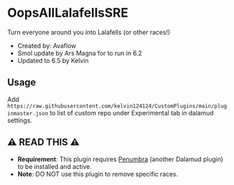 # OopsAllLalafellsSRE

Turn everyone around you into Lalafells (or other races!)

- Created by: Avaflow
- Smol update by Ars Magna for to run in 6.2
- Updated to 6.5 by Kelvin

## Usage
Add `https://raw.githubusercontent.com/kelvin124124/CustomPlugins/main/pluginmaster.json` to list of custom repo under Experimental tab in dalamud settings.

## ⚠️ READ THIS ⚠️

- **Requirement**: This plugin requires [Penumbra](https://github.com/xivdev/Penumbra) (another Dalamud plugin) to be installed and active.
- **Note**: DO NOT use this plugin to remove specific races.
